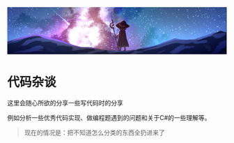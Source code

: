 <img src="../img/codeRamble-0.png">

# 代码杂谈

这里会随心所欲的分享一些写代码时的分享

例如分析一些优秀代码实现、做编程题遇到的问题和关于C#的一些理解等。
> 现在的情况是：把不知道怎么分类的东西全扔进来了